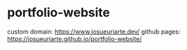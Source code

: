 # portfolio-website
custom domain: https://www.josueuriarte.dev/
github pages: https://josueuriarte.github.io/portfolio-website/
